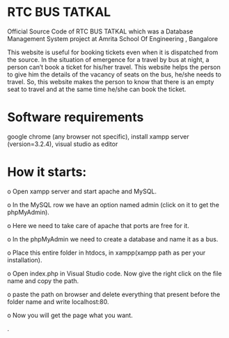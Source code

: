 
# RTC BUS TATKAL 
Official Source Code of RTC BUS TATKAL which was a Database Management System project at Amrita School Of Engineering , Bangalore  

This website is useful for booking tickets even when it is dispatched from the source. In the situation of emergence for a travel by bus at night, a person can’t book a ticket for his/her travel. This website helps the person to give him the details of the vacancy of seats on the bus, he/she needs to travel. So, this website makes the person to know that there is an empty seat to travel and at the same time he/she can book the ticket. 

 
# Software requirements
google chrome (any browser not specific), install xampp server (version=3.2.4), visual studio as editor 


# How it starts: 

o Open xampp server and start apache and MySQL. 

o In the MySQL row we have an option named admin (click on it to get the phpMyAdmin). 

o Here we need to take care of apache that ports are free for it. 

o In the phpMyAdmin we need to create a database and name it as a bus. 

o Place this entire folder in htdocs, in xampp(xampp path as per your installation). 

o Open index.php in Visual Studio code. Now give the right click on the file name and copy the path. 

o paste the path on browser and delete everything that present before the folder name and write localhost:80. 

o Now you will get the page what you want. 




 

 

 

 

. 
